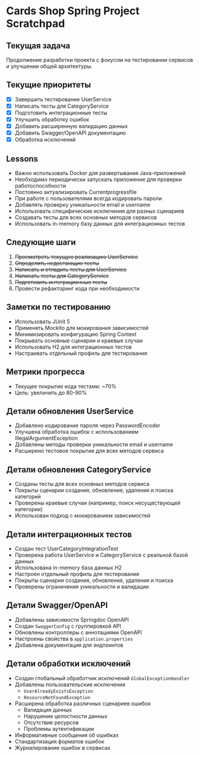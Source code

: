 # Cards Shop Spring Project Scratchpad

## Текущая задача
Продолжение разработки проекта с фокусом на тестировании сервисов и улучшении общей архитектуры.

## Текущие приоритеты
- [x] Завершить тестирование UserService
- [x] Написать тесты для CategoryService
- [x] Подготовить интеграционные тесты
- [x] Улучшить обработку ошибок
- [x] Добавить расширенную валидацию данных
- [x] Добавить Swagger/OpenAPI документацию
- [x] Обработка исключений

## Lessons
- Важно использовать Docker для развертывания Java-приложений
- Необходимо периодически запускать приложение для проверки работоспособности
- Постоянно актуализировать Currentprogressfile
- При работе с пользователями всегда кодировать пароли
- Добавлять проверку уникальности email и username
- Использовать специфические исключения для разных сценариев
- Создавать тесты для всех основных методов сервисов
- Использовать in-memory базу данных для интеграционных тестов

## Следующие шаги
1. ~~Просмотреть текущую реализацию UserService~~
2. ~~Определить недостающие тесты~~
3. ~~Написать и отладить тесты для UserService~~
4. ~~Написать тесты для CategoryService~~
5. ~~Подготовить интеграционные тесты~~
6. Провести рефакторинг кода при необходимости

## Заметки по тестированию
- Использовать JUnit 5
- Применять Mockito для мокирования зависимостей
- Минимизировать конфигурацию Spring Context
- Покрывать основные сценарии и краевые случаи
- Использовать H2 для интеграционных тестов
- Настраивать отдельный профиль для тестирования

## Метрики прогресса
- Текущее покрытие кода тестами: ~70%
- Цель: увеличить до 80-90%

## Детали обновления UserService
- Добавлено кодирование пароля через PasswordEncoder
- Улучшена обработка ошибок с использованием IllegalArgumentException
- Добавлены методы проверки уникальности email и username
- Расширено тестовое покрытие для всех методов сервиса

## Детали обновления CategoryService
- Созданы тесты для всех основных методов сервиса
- Покрыты сценарии создания, обновления, удаления и поиска категорий
- Проверены краевые случаи (например, поиск несуществующей категории)
- Использован подход с мокированием зависимостей

## Детали интеграционных тестов
- Создан тест UserCategoryIntegrationTest
- Проверена работа UserService и CategoryService с реальной базой данных
- Использована in-memory база данных H2
- Настроен отдельный профиль для тестирования
- Покрыты сценарии создания, обновления, удаления и поиска
- Проверены ограничения уникальности и валидации

## Детали Swagger/OpenAPI
- Добавлены зависимости Springdoc OpenAPI
- Создан `SwaggerConfig` с группировкой API
- Обновлены контроллеры с аннотациями OpenAPI
- Настроены свойства в `application.properties`
- Добавлена документация для эндпоинтов

## Детали обработки исключений
- Создан глобальный обработчик исключений `GlobalExceptionHandler`
- Добавлены пользовательские исключения
  - `UserAlreadyExistsException`
  - `ResourceNotFoundException`
- Расширена обработка различных сценариев ошибок
  - Валидация данных
  - Нарушение целостности данных
  - Отсутствие ресурсов
  - Проблемы аутентификации
- Информативные сообщения об ошибках
- Стандартизация форматов ошибок
- Журналирование ошибок в сервисах
